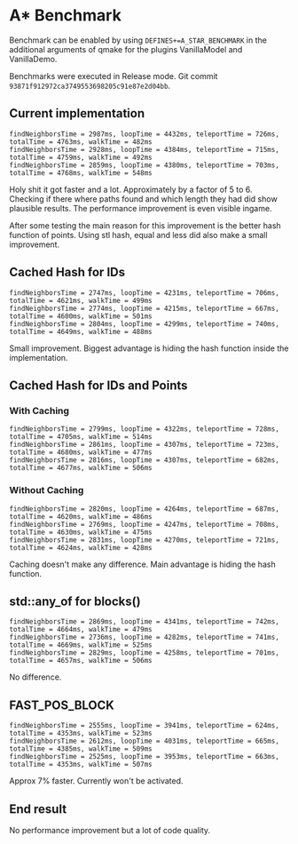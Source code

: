 # A* Benchmark

Benchmark can be enabled by using `DEFINES+=A_STAR_BENCHMARK` in the additional arguments of qmake for the plugins VanillaModel and VanillaDemo.

Benchmarks were executed in Release mode. Git commit `93871f912972ca3749553698205c91e87e2d04bb`.

## Current implementation

    findNeighborsTime = 2987ms, loopTime = 4432ms, teleportTime = 726ms, totalTime = 4763ms, walkTime = 482ms
    findNeighborsTime = 2928ms, loopTime = 4384ms, teleportTime = 715ms, totalTime = 4759ms, walkTime = 492ms
    findNeighborsTime = 2859ms, loopTime = 4380ms, teleportTime = 703ms, totalTime = 4768ms, walkTime = 548ms
    
Holy shit it got faster and a lot. Approximately by a factor of 5 to 6. Checking if there where paths found and which length they had did show plausible results. The performance improvement is even visible ingame.
    
After some testing the main reason for this improvement is the better hash function of points. Using stl hash, equal and less did also make a small improvement.
   
## Cached Hash for IDs

    findNeighborsTime = 2747ms, loopTime = 4231ms, teleportTime = 706ms, totalTime = 4621ms, walkTime = 499ms
    findNeighborsTime = 2774ms, loopTime = 4215ms, teleportTime = 667ms, totalTime = 4600ms, walkTime = 501ms
    findNeighborsTime = 2804ms, loopTime = 4299ms, teleportTime = 740ms, totalTime = 4649ms, walkTime = 488ms

Small improvement. Biggest advantage is hiding the hash function inside the implementation.

## Cached Hash for IDs and Points

### With Caching

    findNeighborsTime = 2799ms, loopTime = 4322ms, teleportTime = 728ms, totalTime = 4705ms, walkTime = 514ms
    findNeighborsTime = 2861ms, loopTime = 4307ms, teleportTime = 723ms, totalTime = 4680ms, walkTime = 477ms
    findNeighborsTime = 2816ms, loopTime = 4307ms, teleportTime = 682ms, totalTime = 4677ms, walkTime = 506ms

### Without Caching

    findNeighborsTime = 2820ms, loopTime = 4264ms, teleportTime = 687ms, totalTime = 4620ms, walkTime = 486ms
    findNeighborsTime = 2769ms, loopTime = 4247ms, teleportTime = 708ms, totalTime = 4630ms, walkTime = 475ms
    findNeighborsTime = 2831ms, loopTime = 4270ms, teleportTime = 721ms, totalTime = 4624ms, walkTime = 428ms
    
Caching doesn't make any difference. Main advantage is hiding the hash function.

## std::any_of for blocks()

    findNeighborsTime = 2869ms, loopTime = 4341ms, teleportTime = 742ms, totalTime = 4664ms, walkTime = 479ms
    findNeighborsTime = 2736ms, loopTime = 4282ms, teleportTime = 741ms, totalTime = 4669ms, walkTime = 525ms
    findNeighborsTime = 2829ms, loopTime = 4258ms, teleportTime = 701ms, totalTime = 4657ms, walkTime = 506ms

No difference.

## FAST_POS_BLOCK

    findNeighborsTime = 2555ms, loopTime = 3941ms, teleportTime = 624ms, totalTime = 4353ms, walkTime = 523ms
    findNeighborsTime = 2612ms, loopTime = 4031ms, teleportTime = 665ms, totalTime = 4385ms, walkTime = 509ms
    findNeighborsTime = 2525ms, loopTime = 3953ms, teleportTime = 663ms, totalTime = 4353ms, walkTime = 507ms

Approx 7% faster. Currently won't be activated.

## End result

No performance improvement but a lot of code quality.